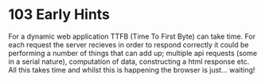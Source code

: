 # 103 Early Hints

For a dynamic web application TTFB (Time To First Byte) can take time. For each request the server recieves in order to respond correctly it could be performing a number of things that can add up; multiple api requests (some in a serial nature), computation of data, constructing a html response etc. All this takes time and whilst this is happening the browser is just… waiting!
